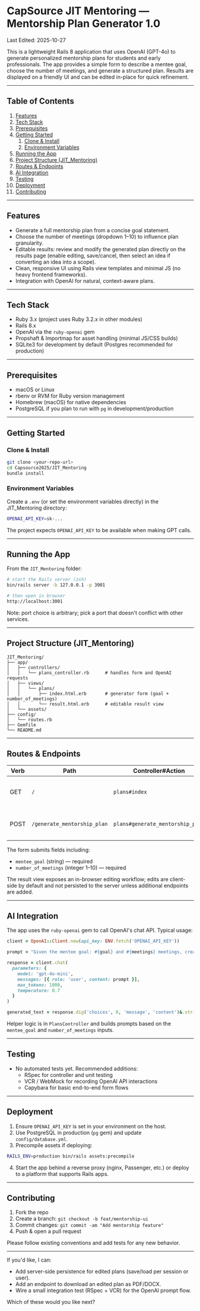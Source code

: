 # CapSource JIT Mentoring — Mentorship Plan Generator 1.0

Last Edited: 2025-10-27

This is a lightweight Rails 8 application that uses OpenAI (GPT-4o) to generate personalized mentorship plans for students and early professionals. The app provides a simple form to describe a mentee goal, choose the number of meetings, and generate a structured plan. Results are displayed on a friendly UI and can be edited in-place for quick refinement.

---

## Table of Contents

1. [Features](#features)
2. [Tech Stack](#tech-stack)
3. [Prerequisites](#prerequisites)
4. [Getting Started](#getting-started)
   1. [Clone & Install](#clone--install)
   2. [Environment Variables](#environment-variables)
5. [Running the App](#running-the-app)
6. [Project Structure (JIT_Mentoring)](#project-structure-jit_mentoring)
7. [Routes & Endpoints](#routes--endpoints)
8. [AI Integration](#ai-integration)
9. [Testing](#testing)
10. [Deployment](#deployment)
11. [Contributing](#contributing)

---

## Features

- Generate a full mentorship plan from a concise goal statement.
- Choose the number of meetings (dropdown 1–10) to influence plan granularity.
- Editable results: review and modify the generated plan directly on the results page (enable editing, save/cancel, then select an idea if converting an idea into a scope).
- Clean, responsive UI using Rails view templates and minimal JS (no heavy frontend frameworks).
- Integration with OpenAI for natural, context-aware plans.

---

## Tech Stack

- Ruby 3.x (project uses Ruby 3.2.x in other modules)
- Rails 8.x
- OpenAI via the `ruby-openai` gem
- Propshaft & Importmap for asset handling (minimal JS/CSS builds)
- SQLite3 for development by default (Postgres recommended for production)

---

## Prerequisites

- macOS or Linux
- rbenv or RVM for Ruby version management
- Homebrew (macOS) for native dependencies
- PostgreSQL if you plan to run with `pg` in development/production

---

## Getting Started

### Clone & Install

```bash
git clone <your-repo-url>
cd Capsource2025/JIT_Mentoring
bundle install
```

### Environment Variables

Create a `.env` (or set the environment variables directly) in the JIT_Mentoring directory:

```bash
OPENAI_API_KEY=sk-...
```

The project expects `OPENAI_API_KEY` to be available when making GPT calls.

---

## Running the App

From the `JIT_Mentoring` folder:

```bash
# start the Rails server (zsh)
bin/rails server -b 127.0.0.1 -p 3001

# then open in browser
http://localhost:3001
```

Note: port choice is arbitrary; pick a port that doesn't conflict with other services.

---

## Project Structure (JIT_Mentoring)

```
JIT_Mentoring/
├── app/
│   ├── controllers/
│   │   └── plans_controller.rb      # handles form and OpenAI requests
│   ├── views/
│   │   └── plans/
│   │       ├── index.html.erb       # generator form (goal + number_of_meetings)
│   │       └── result.html.erb      # editable result view
│   └── assets/
├── config/
│   └── routes.rb
├── Gemfile
└── README.md
```

---

## Routes & Endpoints

| Verb | Path | Controller#Action | Purpose |
|------|------|-------------------|---------|
| GET  | `/`  | `plans#index`     | Show mentorship generator form |
| POST | `/generate_mentorship_plan` | `plans#generate_mentorship_plan` | Generate mentorship plan (uses OpenAI) |

The form submits fields including:
- `mentee_goal` (string) — required
- `number_of_meetings` (integer 1–10) — required

The result view exposes an in-browser editing workflow; edits are client-side by default and not persisted to the server unless additional endpoints are added.

---

## AI Integration

The app uses the `ruby-openai` gem to call OpenAI's chat API. Typical usage:

```ruby
client = OpenAI::Client.new(api_key: ENV.fetch('OPENAI_API_KEY'))

prompt = "Given the mentee goal: #{goal} and #{meetings} meetings, create a mentorship plan..."

response = client.chat(
  parameters: {
    model: 'gpt-4o-mini',
    messages: [{ role: 'user', content: prompt }],
    max_tokens: 1000,
    temperature: 0.7
  }
)

generated_text = response.dig('choices', 0, 'message', 'content')&.strip
```

Helper logic is in `PlansController` and builds prompts based on the `mentee_goal` and `number_of_meetings` inputs.

---

## Testing

- No automated tests yet. Recommended additions:
  - RSpec for controller and unit testing
  - VCR / WebMock for recording OpenAI API interactions
  - Capybara for basic end-to-end form flows

---

## Deployment

1. Ensure `OPENAI_API_KEY` is set in your environment on the host.
2. Use PostgreSQL in production (`pg` gem) and update `config/database.yml`.
3. Precompile assets if deploying:

```bash
RAILS_ENV=production bin/rails assets:precompile
```

4. Start the app behind a reverse proxy (nginx, Passenger, etc.) or deploy to a platform that supports Rails apps.

---

## Contributing

1. Fork the repo
2. Create a branch: `git checkout -b feat/mentorship-ui`
3. Commit changes: `git commit -am "Add mentorship feature"`
4. Push & open a pull request

Please follow existing conventions and add tests for any new behavior.

---

If you'd like, I can:

- Add server-side persistence for edited plans (save/load per session or user).
- Add an endpoint to download an edited plan as PDF/DOCX.
- Wire a small integration test (RSpec + VCR) for the OpenAI prompt flow.

Which of these would you like next?

